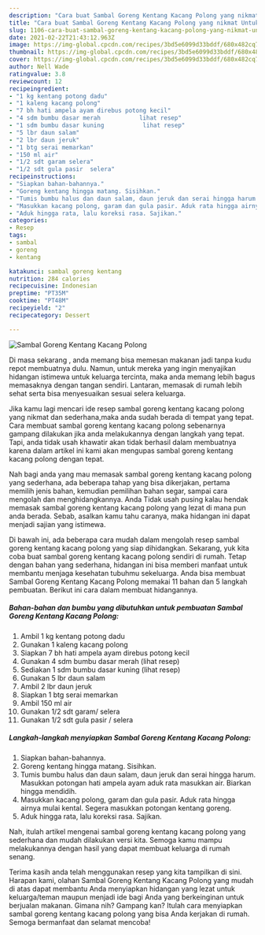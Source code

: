 ```yaml
---
description: "Cara buat Sambal Goreng Kentang Kacang Polong yang nikmat Untuk Jualan"
title: "Cara buat Sambal Goreng Kentang Kacang Polong yang nikmat Untuk Jualan"
slug: 1106-cara-buat-sambal-goreng-kentang-kacang-polong-yang-nikmat-untuk-jualan
date: 2021-02-22T21:43:12.963Z
image: https://img-global.cpcdn.com/recipes/3bd5e6099d33bddf/680x482cq70/sambal-goreng-kentang-kacang-polong-foto-resep-utama.jpg
thumbnail: https://img-global.cpcdn.com/recipes/3bd5e6099d33bddf/680x482cq70/sambal-goreng-kentang-kacang-polong-foto-resep-utama.jpg
cover: https://img-global.cpcdn.com/recipes/3bd5e6099d33bddf/680x482cq70/sambal-goreng-kentang-kacang-polong-foto-resep-utama.jpg
author: Nell Wade
ratingvalue: 3.8
reviewcount: 12
recipeingredient:
- "1 kg kentang potong dadu"
- "1 kaleng kacang polong"
- "7 bh hati ampela ayam direbus potong kecil"
- "4 sdm bumbu dasar merah           lihat resep"
- "1 sdm bumbu dasar kuning           lihat resep"
- "5 lbr daun salam"
- "2 lbr daun jeruk"
- "1 btg serai memarkan"
- "150 ml air"
- "1/2 sdt garam selera"
- "1/2 sdt gula pasir  selera"
recipeinstructions:
- "Siapkan bahan-bahannya."
- "Goreng kentang hingga matang. Sisihkan."
- "Tumis bumbu halus dan daun salam, daun jeruk dan serai hingga harum. Masukkan potongan hati ampela ayam aduk rata masukkan air. Biarkan hingga mendidih."
- "Masukkan kacang polong, garam dan gula pasir. Aduk rata hingga airnya mulai kental. Segera masukkan potongan kentang goreng."
- "Aduk hingga rata, lalu koreksi rasa. Sajikan."
categories:
- Resep
tags:
- sambal
- goreng
- kentang

katakunci: sambal goreng kentang 
nutrition: 284 calories
recipecuisine: Indonesian
preptime: "PT35M"
cooktime: "PT48M"
recipeyield: "2"
recipecategory: Dessert

---
```



![Sambal Goreng Kentang Kacang Polong](https://img-global.cpcdn.com/recipes/3bd5e6099d33bddf/680x482cq70/sambal-goreng-kentang-kacang-polong-foto-resep-utama.jpg)

Di masa  sekarang , anda memang bisa memesan makanan jadi tanpa kudu repot membuatnya dulu. Namun, untuk mereka yang ingin menyajikan hidangan istimewa untuk keluarga tercinta, maka anda memang lebih bagus memasaknya dengan tangan sendiri. Lantaran, memasak di rumah lebih sehat serta bisa menyesuaikan sesuai selera keluarga.

Jika kamu lagi mencari ide resep sambal goreng kentang kacang polong yang nikmat dan sederhana,maka anda sudah berada di tempat yang tepat. Cara membuat sambal goreng kentang kacang polong  sebenarnya gampang dilakukan jika anda melakukannya dengan langkah yang tepat. Tapi, anda tidak usah khawatir akan tidak berhasil dalam membuatnya 
karena dalam artikel ini kami akan mengupas sambal goreng kentang kacang polong dengan tepat.  



Nah bagi anda yang mau memasak sambal goreng kentang kacang polong yang sederhana, ada beberapa tahap yang bisa dikerjakan, pertama memilih jenis bahan, kemudian pemilihan bahan segar, sampai cara mengolah dan menghidangkannya. Anda Tidak usah pusing kalau hendak memasak sambal goreng kentang kacang polong yang lezat di mana pun anda berada. Sebab, asalkan kamu  tahu caranya, maka hidangan ini dapat menjadi sajian yang istimewa.

Di bawah ini, ada beberapa cara mudah dalam mengolah resep sambal goreng kentang kacang polong yang siap dihidangkan. Sekarang, yuk kita coba buat sambal goreng kentang kacang polong sendiri di rumah. Tetap dengan bahan yang sederhana, hidangan ini bisa memberi manfaat untuk membantu menjaga kesehatan tubuhmu sekeluarga. Anda bisa membuat Sambal Goreng Kentang Kacang Polong memakai 11 bahan dan 5 langkah pembuatan. Berikut ini cara dalam membuat hidangannya.

<!--inarticleads1-->

##### Bahan-bahan dan bumbu yang dibutuhkan untuk pembuatan Sambal Goreng Kentang Kacang Polong:

1. Ambil 1 kg kentang potong dadu
1. Gunakan 1 kaleng kacang polong
1. Siapkan 7 bh hati ampela ayam direbus potong kecil
1. Gunakan 4 sdm bumbu dasar merah           (lihat resep)
1. Sediakan 1 sdm bumbu dasar kuning           (lihat resep)
1. Gunakan 5 lbr daun salam
1. Ambil 2 lbr daun jeruk
1. Siapkan 1 btg serai memarkan
1. Ambil 150 ml air
1. Gunakan 1/2 sdt garam/ selera
1. Gunakan 1/2 sdt gula pasir / selera




<!--inarticleads2-->

##### Langkah-langkah menyiapkan Sambal Goreng Kentang Kacang Polong:

1. Siapkan bahan-bahannya.
1. Goreng kentang hingga matang. Sisihkan.
1. Tumis bumbu halus dan daun salam, daun jeruk dan serai hingga harum. Masukkan potongan hati ampela ayam aduk rata masukkan air. Biarkan hingga mendidih.
1. Masukkan kacang polong, garam dan gula pasir. Aduk rata hingga airnya mulai kental. Segera masukkan potongan kentang goreng.
1. Aduk hingga rata, lalu koreksi rasa. Sajikan.




Nah, itulah artikel mengenai  sambal goreng kentang kacang polong  yang sederhana dan mudah dilakukan versi kita. Semoga kamu mampu melakukannya dengan hasil yang dapat membuat keluarga di rumah senang. 

Terima kasih anda telah menggunakan resep yang kita tampilkan di sini. Harapan kami, olahan  Sambal Goreng Kentang Kacang Polong yang mudah di atas dapat membantu Anda menyiapkan hidangan yang lezat untuk keluarga/teman maupun menjadi ide bagi Anda yang berkeinginan untuk berjualan makanan. Gimana nih? Gampang kan? Itulah cara menyiapkan sambal goreng kentang kacang polong yang bisa Anda kerjakan di rumah. Semoga bermanfaat dan selamat mencoba!

